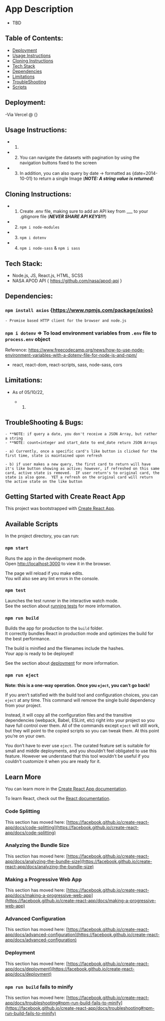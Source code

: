 # App Description

- TBD

## Table of Contents:
* [Deployment](#Deployment)
* [Usage Instructions](#usage-instructions)
* [Cloning Instructions](#cloning-instructions)
* [Tech Stack](#tech-stack)
* [Dependencies](#dependencies)
* [Limitations](#limitations)
* [TroubleShooting](#troubleshooting--bugs)
* [Scripts](#getting-started-with-create-react-app)

## Deployment:

-Via Vercel @ {}

## Usage Instructions:
- 1) 

- 2) You can navigate the datasets with pagination by using the navigation buttons fixed to the screen

- 3) In addition, you can also query by date -> formatted as {date=2014-10-01} to return a single Image (***NOTE: A string value is returned***)


## Cloning Instructions:

- 1) Create .env file, making sure to add an API key from ___ to your .gitignore file (***NEVER SHARE API KEYS!!!***)
- 2) `npm i node-modules`
- 3) `npm i dotenv`
- 4) `npm i node-sass` & `npm i sass`


## Tech Stack:

- Node.js, JS, React.js, HTML, SCSS
- NASA APOD API { https://github.com/nasa/apod-api }

## Dependencies:

### `npm install axios` {https://www.npmjs.com/package/axios} 
    - Promise based HTTP client for the browser and node.js

### `npm i dotenv` => To load environment variables from `.env` file to `process.env` object

Reference: https://www.freecodecamp.org/news/how-to-use-node-environment-variables-with-a-dotenv-file-for-node-js-and-npm/

- react, react-dom, react-scripts, sass, node-sass, cors

## Limitations:

- As of 05/10/22, 

    - 1) 

## TroubleShooting & Bugs:
    - **NOTE: if query a date, you don't receive a JSON Array, but rather a string
    - **NOTE: count=integer and start_date to end_date return JSON Arrays

    - a) Currently, once a specific card's like button is clicked for the first time, state is maintained upon refresh

    - b) if user makes a new query, the first card to return will have it's like button showing as active; however, if refreshed on this same card, active state is removed.  IF user return's to original card, the state is also gone.  YET a refresh on the original card will return the active state on the like button

## Getting Started with Create React App

This project was bootstrapped with [Create React App](https://github.com/facebook/create-react-app).

## Available Scripts

In the project directory, you can run:

### `npm start`

Runs the app in the development mode.\
Open [http://localhost:3000](http://localhost:3000) to view it in the browser.

The page will reload if you make edits.\
You will also see any lint errors in the console.

### `npm test`

Launches the test runner in the interactive watch mode.\
See the section about [running tests](https://facebook.github.io/create-react-app/docs/running-tests) for more information.

### `npm run build`

Builds the app for production to the `build` folder.\
It correctly bundles React in production mode and optimizes the build for the best performance.

The build is minified and the filenames include the hashes.\
Your app is ready to be deployed!

See the section about [deployment](https://facebook.github.io/create-react-app/docs/deployment) for more information.

### `npm run eject`

**Note: this is a one-way operation. Once you `eject`, you can’t go back!**

If you aren’t satisfied with the build tool and configuration choices, you can `eject` at any time. This command will remove the single build dependency from your project.

Instead, it will copy all the configuration files and the transitive dependencies (webpack, Babel, ESLint, etc) right into your project so you have full control over them. All of the commands except `eject` will still work, but they will point to the copied scripts so you can tweak them. At this point you’re on your own.

You don’t have to ever use `eject`. The curated feature set is suitable for small and middle deployments, and you shouldn’t feel obligated to use this feature. However we understand that this tool wouldn’t be useful if you couldn’t customize it when you are ready for it.

## Learn More

You can learn more in the [Create React App documentation](https://facebook.github.io/create-react-app/docs/getting-started).

To learn React, check out the [React documentation](https://reactjs.org/).

### Code Splitting

This section has moved here: [https://facebook.github.io/create-react-app/docs/code-splitting](https://facebook.github.io/create-react-app/docs/code-splitting)

### Analyzing the Bundle Size

This section has moved here: [https://facebook.github.io/create-react-app/docs/analyzing-the-bundle-size](https://facebook.github.io/create-react-app/docs/analyzing-the-bundle-size)

### Making a Progressive Web App

This section has moved here: [https://facebook.github.io/create-react-app/docs/making-a-progressive-web-app](https://facebook.github.io/create-react-app/docs/making-a-progressive-web-app)

### Advanced Configuration

This section has moved here: [https://facebook.github.io/create-react-app/docs/advanced-configuration](https://facebook.github.io/create-react-app/docs/advanced-configuration)

### Deployment

This section has moved here: [https://facebook.github.io/create-react-app/docs/deployment](https://facebook.github.io/create-react-app/docs/deployment)

### `npm run build` fails to minify

This section has moved here: [https://facebook.github.io/create-react-app/docs/troubleshooting#npm-run-build-fails-to-minify](https://facebook.github.io/create-react-app/docs/troubleshooting#npm-run-build-fails-to-minify)

